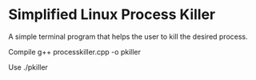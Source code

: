 # Simplified Linux Process Killer
A simple terminal program that helps the user to kill the desired process.

Compile
g++ processkiller.cpp -o pkiller

Use
./pkiller
